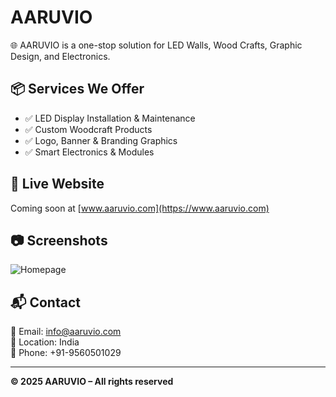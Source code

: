 # AARUVIO

🌐 AARUVIO is a one-stop solution for LED Walls, Wood Crafts, Graphic Design, and Electronics.

## 📦 Services We Offer

- ✅ LED Display Installation & Maintenance  
- ✅ Custom Woodcraft Products  
- ✅ Logo, Banner & Branding Graphics  
- ✅ Smart Electronics & Modules

## 🔗 Live Website

Coming soon at [www.aaruvio.com](https://www.aaruvio.com)

## 📷 Screenshots

![Homepage](img/screenshot-home.png)

## 📬 Contact

📧 Email: info@aaruvio.com  
📍 Location: India  
📱 Phone: +91-9560501029

---

**© 2025 AARUVIO – All rights reserved**

